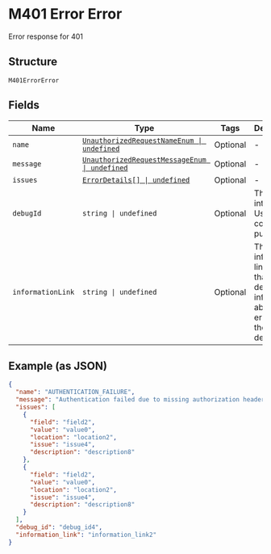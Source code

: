 
# M401 Error Error

Error response for 401

## Structure

`M401ErrorError`

## Fields

| Name | Type | Tags | Description |
|  --- | --- | --- | --- |
| `name` | [`UnauthorizedRequestNameEnum \| undefined`](../../doc/models/unauthorized-request-name-enum.md) | Optional | - |
| `message` | [`UnauthorizedRequestMessageEnum \| undefined`](../../doc/models/unauthorized-request-message-enum.md) | Optional | - |
| `issues` | [`ErrorDetails[] \| undefined`](../../doc/models/error-details.md) | Optional | - |
| `debugId` | `string \| undefined` | Optional | The PayPal internal ID. Used for correlation purposes. |
| `informationLink` | `string \| undefined` | Optional | The information link, or URI, that shows detailed information about this error for the developer. |

## Example (as JSON)

```json
{
  "name": "AUTHENTICATION_FAILURE",
  "message": "Authentication failed due to missing authorization header, or invalid authentication credentials.",
  "issues": [
    {
      "field": "field2",
      "value": "value0",
      "location": "location2",
      "issue": "issue4",
      "description": "description8"
    },
    {
      "field": "field2",
      "value": "value0",
      "location": "location2",
      "issue": "issue4",
      "description": "description8"
    }
  ],
  "debug_id": "debug_id4",
  "information_link": "information_link2"
}
```

